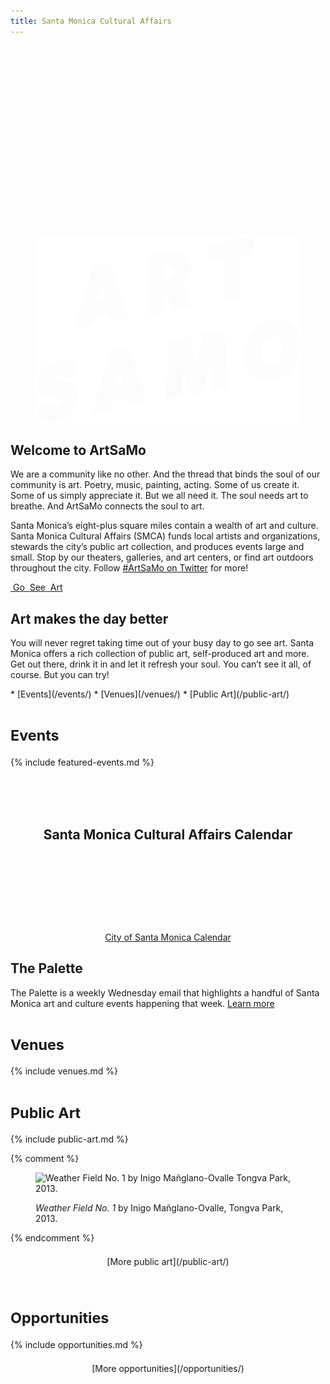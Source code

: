 ```yaml
---
title: Santa Monica Cultural Affairs
---
```


<figure>
  <img height="300" alt="" />
  <script type="text/template">
    <video width="1920" height="1080" autoplay loop muted playsinline>
      <source src="https://jimthoburn.com/artsamo/2018_BeachDances_ACBH_JayCarlon_4TrianglesVideo.mp4" type="video/mp4" />
      <!-- <source src=".webm" type="video/webm" /> -->
    </video>
  </script>
  <script type="text/template">
    <video width="1920" height="1080" autoplay loop muted playsinline>
      <source src="https://jimthoburn.com/artsamo/Beach Dances 2018  1 min CityTV spot.mp4" type="video/mp4" />
      <!-- <source src=".webm" type="video/webm" /> -->
    </video>
  </script>
  <img src="/assets/images/logotype/artsamo.svg" height="300" alt="ArtSaMo" />
  <figcaption></figcaption>
</figure>

<h1 style="position: absolute;left: -9999px;">ArtSaMo</h1>

<h2>Welcome to ArtSaMo</h2>

We are a community like no other. And the thread that binds the soul of our community is art. Poetry, music, painting, acting. Some of us create it. Some of us simply appreciate it. But we all need it. The soul needs art to breathe. And ArtSaMo connects the soul to art.

Santa Monica’s eight-plus square miles contain a wealth of art and culture. Santa Monica Cultural Affairs (SMCA) funds local artists and organizations, stewards the city’s public art collection, and produces events large and small. Stop by our theaters, galleries, and art centers, or find art outdoors throughout the city. Follow [#ArtSaMo on Twitter](https://twitter.com/search?q=%23ArtSaMo) for more!

<p class="go-see-art">
  <a href="#go-see-art">
    <span>
      <span class="image"><img src="" height="100" alt="" /></span>
      <span class="text">Go</span>
    </span>
    <span>
      <span class="image"><img src="" height="100" alt="" /></span>
      <span class="text">See</span>
    </span>
    <span>
      <span class="image"><img src="" height="100" alt="" /></span>
      <span class="text">Art</span>
    </span>
  </a>
</p>

## Art makes the day better <a id="go-see-art"></a>

You will never regret taking time out of your busy day to go see art. Santa Monica offers a rich collection of public art, self-produced art and more. Get out there, drink it in and let it refresh your soul. You can’t see it all, of course. But you can try!

<nav class="action" markdown="1">
*   [Events](/events/)
*   [Venues](/venues/)
*   [Public Art](/public-art/)
</nav>

<small>Events</small>
======

<!--
Find more events in the [Santa Monica Cultural Affairs Calendar](/events/#calendar)
-->

{% include featured-events.md %}

<h2 style="margin-top: 4.5em; margin-bottom: 3em; grid-column: 1/-1; max-width: none; text-align: center; justify-self: center;" id="calendar">Santa Monica Cultural Affairs Calendar</h2>

<ol
  class="events"
  data-events-types="Art Event,Arts/Crafts,Concerts/Dance,Festival/Celebration,Lecture/Panel,Movies/Film,Play/Performance Art"
  data-events-locations="Annenberg Community Beach House,Miles Memorial Playhouse,Palisades Park"
  data-events-limit="6">
</ol>
<script src="/assets/js/events.js"></script>

<p data-events-more class="action" markdown="1" style="margin-top: 1.5em; margin-bottom: 4.5em; max-width: none; grid-column: 1/-1; justify-self: center; visibility: hidden;">
[More events](/events/#calendar)
</p>
<p data-events-fallback style="text-align: center;"><a href="https://www.santamonica.gov/events">City of Santa Monica Calendar</a></p>

## The Palette

The Palette is a weekly Wednesday email that highlights a handful of Santa Monica art and culture events happening that week. [Learn more](/events/#the-palette)

<small>Venues</small>
======

{% include venues.md %}
    
    
<small>Public Art</small>
==========

<script></script>

{% include public-art.md %}

{% comment %}
<figure>
  <img
    src="/uploads/weather-field-tongva.jpg"
    height="300"
    alt="Weather Field No. 1 by Inigo Mañglano-Ovalle Tongva Park, 2013."
  />
  <figcaption>
    <p>
      <em>Weather Field No. 1</em> by Inigo Mañglano-Ovalle, Tongva Park, 2013.
    </p>
  </figcaption>
</figure>
{% endcomment %}

<p class="action" markdown="1" style="margin-top: 1.5em; margin-bottom: 4.5em; max-width: none; grid-column: 1/-1; justify-self: center;">
[More public art](/public-art/)
</p>



<small>Opportunities</small>
========

{% include opportunities.md %}

<p class="action" markdown="1" style="margin-top: 1.5em; margin-bottom: 4.5em; max-width: none; grid-column: 1/-1; justify-self: center;">
[More opportunities](/opportunities/)
</p>

<script>

(function() {

  const images = [
    {
      title: "Public art in Santa Monica",
      url: "/assets/images/artsamo.jpg",
      caption: "<em>Cradle</em> by Ball-Nogues Studio / Photo by Monica Nouwens"
    },
    {
      title: "Musicians at the COAST event",
      url: "/uploads/coast-band.jpg",
      caption: `<em>Superbroke</em> at <a href="https://www.santamonica.com/event/coast/">COAST</a> / Photo by Jason Abraham`
    },
    {
      title: "Musicians at the COAST event",
      url: "/assets/images/uploads-optimized/coast/2048-wide/2017_Coast_Superbroke_photoby_Jason_Abraham.jpg",
      caption: `<em>Superbroke</em> at <a href="https://www.santamonica.com/event/coast/">COAST</a> / Photo by Jason Abraham`
    },
    {
      title: "Rainbow Face at the COAST event",
      url: "/assets/images/uploads-optimized/coast/2048-wide/2017_Coast_RainbowFace_by_Beck+Col_photoby_Jason_Abraham (3).jpg",
      caption: `<em>Rainbow Face</em> by Beck+Col at <a href="https://www.santamonica.com/event/coast/">COAST</a> / Photo by Jason Abraham`
    },
    {
      title: "Dia De Los Muertos",
      url: "/assets/images/uploads-optimized/dia-de-los-muertos/2048-wide/Dia De Los Muertos-059.jpg",
      caption: `Dia De Los Muertos`
    },
    {
      title: "Dia De Los Muertos",
      url: "/assets/images/uploads-optimized/dia-de-los-muertos/2048-wide/Dia De Los Muertos-035.jpg",
      caption: `Dia De Los Muertos`
    },
    {
      title: "Dia De Los Muertos",
      url: "/assets/images/uploads-optimized/dia-de-los-muertos/2048-wide/Dia De Los Muertos-063.jpg",
      caption: `Dia De Los Muertos`
    },
    {
      title: "Dia De Los Muertos",
      url: "/assets/images/uploads-optimized/dia-de-los-muertos/2048-wide/Dia De Los Muertos-066.jpg",
      caption: `Dia De Los Muertos`
    }
    
    /*
    {
      title: "Las Colibrí performing at Coast",
      url: "/uploads/coast-las-colibri.jpg",
      caption: `Las Colibrí performing at <a href="https://www.santamonica.com/event/coast/">COAST</a> / Photo by Jason Abraham`
    },
    {
      title: "Musicians at the COAST event",
      url: "/uploads/Nick Mancini 4Tet at Fireside.jpg",
      caption: `Nick Mancini 4Tet at Fireside, Miles Memorial Playhouse`
    }
    */
  ]

  // https://stackoverflow.com/questions/1527803/generating-random-whole-numbers-in-javascript-in-a-specific-range#1527820
  /**
   * Returns a random integer between min (inclusive) and max (inclusive)
   * Using Math.round() will give you a non-uniform distribution!
   */
  function getRandomInt(min, max) {
      return Math.floor(Math.random() * (max - min + 1)) + min;
  }

  let randomNumbers = [];

  function getUniqueRandomNumber() {
    let unique;
  
    do {
      unique = getRandomInt(0, images.length - 1);
    } while (randomNumbers.includes(unique) && randomNumbers.length < images.length);

    if (!randomNumbers.includes(unique)) {
      randomNumbers.push(unique);
    }
  
    return unique;
  }

  function showVideo(number) {
    return false;

    let videoTemplates = document.querySelectorAll("figure script[type='text/template']");
    console.dir({ template: videoTemplates[number], number: number })
    if (videoTemplates.length > 0 && videoTemplates[number]) {
      videoTemplates[number].parentNode.insertAdjacentHTML("afterbegin", videoTemplates[number].innerHTML);
      return true;
    }
  }

  (function() {
    let imageOrVideo = getRandomInt(0, images.length + 1);
    
    let success = false
    if (imageOrVideo > images.length - 1) {
      success = showVideo(imageOrVideo - images.length)
      
    }
    if (success) {
      const photoCredit = document.querySelector("figcaption");
      if (photoCredit) photoCredit.parentNode.removeChild(photoCredit);
      return
    }
    
    const image = images[getUniqueRandomNumber()];

    document.querySelector("figure img").setAttribute("src", image.url);
    document.querySelector("figure img").setAttribute("alt", image.title);
  
    const photoCredit = document.querySelector("figcaption");
    if (photoCredit) {
      photoCredit.innerHTML = image.caption;
    }
  })();

  (function() {
    const image = images[getUniqueRandomNumber()];
    let url = image.url;
    if (url.includes("2048-wide")) url = url.replace("2048-wide", "1024-wide")
    document.querySelector(".go-see-art a > span:nth-of-type(1) img").setAttribute("src", url);
  })();

  (function() {
    const image = images[getUniqueRandomNumber()];
    let url = image.url;
    if (url.includes("2048-wide")) url = url.replace("2048-wide", "1024-wide")
    document.querySelector(".go-see-art a > span:nth-of-type(2) img").setAttribute("src", url);
  })();

  (function() {
    const image = images[getUniqueRandomNumber()];
    let url = image.url;
    if (url.includes("2048-wide")) url = url.replace("2048-wide", "1024-wide")
    document.querySelector(".go-see-art a > span:nth-of-type(3) img").setAttribute("src", url);
  })();

})();

</script>
